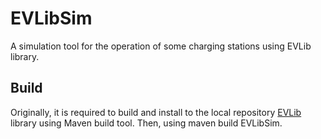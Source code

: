 # EVLibSim
A simulation tool for the operation of some charging stations using EVLib library. 

## Build
Originally, it is required to build and install to the local repository [EVLib](github.com/skarapost/EVLib) library using Maven build tool. Then, using maven build EVLibSim.
